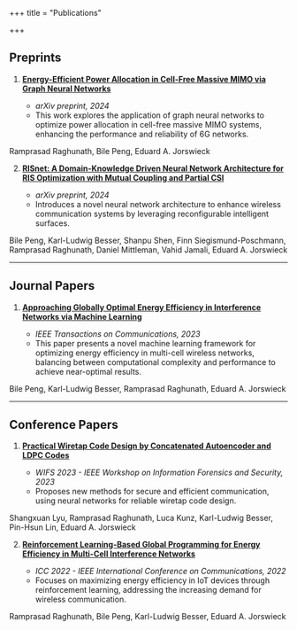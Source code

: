 +++
title = "Publications"

+++

## Preprints

1. **[Energy-Efficient Power Allocation in Cell-Free Massive MIMO via Graph Neural Networks](https://arxiv.org/abs/2401.14281)**

   - _arXiv preprint, 2024_
   - This work explores the application of graph neural networks to optimize power allocation in cell-free massive MIMO systems, enhancing the performance and reliability of 6G networks.

Ramprasad Raghunath, Bile Peng, Eduard A. Jorswieck

2. **[RISnet: A Domain-Knowledge Driven Neural Network Architecture for RIS Optimization with Mutual Coupling and Partial CSI](https://doi.org/10.48550/arXiv.2403.04028)**

   - _arXiv preprint, 2024_
   - Introduces a novel neural network architecture to enhance wireless communication systems by leveraging reconfigurable intelligent surfaces.

Bile Peng, Karl-Ludwig Besser, Shanpu Shen, Finn Siegismund-Poschmann, Ramprasad Raghunath, Daniel Mittleman, Vahid Jamali, Eduard A. Jorswieck

---

## Journal Papers

1. **[Approaching Globally Optimal Energy Efficiency in Interference Networks via Machine Learning](https://arxiv.org/abs/2212.12329)**

   - _IEEE Transactions on Communications, 2023_
   - This paper presents a novel machine learning framework for optimizing energy efficiency in multi-cell wireless networks, balancing between computational complexity and performance to achieve near-optimal results.

Bile Peng, Karl-Ludwig Besser, Ramprasad Raghunath, Eduard A. Jorswieck

---

## Conference Papers

1. **[Practical Wiretap Code Design by Concatenated Autoencoder and LDPC Codes](https://doi.org/10.1109/WIFS58808.2023.10375067)**

   - _WIFS 2023 - IEEE Workshop on Information Forensics and Security, 2023_
   - Proposes new methods for secure and efficient communication, using neural networks for reliable wiretap code design.

Shangxuan Lyu, Ramprasad Raghunath, Luca Kunz, Karl-Ludwig Besser, Pin-Hsun Lin, Eduard A. Jorswieck

2. **[Reinforcement Learning-Based Global Programming for Energy Efficiency in Multi-Cell Interference Networks](https://doi.org/10.1109/ICC45855.2022.9838408)**

   - _ICC 2022 - IEEE International Conference on Communications, 2022_
   - Focuses on maximizing energy efficiency in IoT devices through reinforcement learning, addressing the increasing demand for wireless communication.

Ramprasad Raghunath, Bile Peng, Karl-Ludwig Besser, Eduard A. Jorswieck
